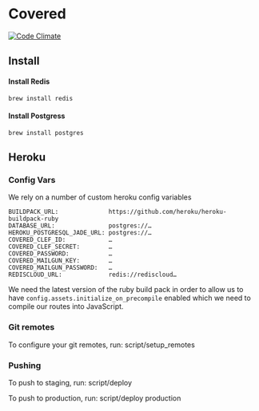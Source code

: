 # Covered
[![Code Climate](https://codeclimate.com/repos/529ae91f13d6370300012943/badges/b09a4700ab1a7948a0d9/gpa.png)](https://codeclimate.com/repos/529ae91f13d6370300012943/feed)
## Install

#### Install Redis

    brew install redis

#### Install Postgress

    brew install postgres


## Heroku

### Config Vars

We rely on a number of custom heroku config variables

    BUILDPACK_URL:              https://github.com/heroku/heroku-buildpack-ruby
    DATABASE_URL:               postgres://…
    HEROKU_POSTGRESQL_JADE_URL: postgres://…
    COVERED_CLEF_ID:            …
    COVERED_CLEF_SECRET:        …
    COVERED_PASSWORD:           …
    COVERED_MAILGUN_KEY:        …
    COVERED_MAILGUN_PASSWORD:   …
    REDISCLOUD_URL:             redis://rediscloud…

We need the latest version of the ruby build pack in order to allow us to have `config.assets.initialize_on_precompile` enabled which we need to compile our routes into JavaScript.

### Git remotes

To configure your git remotes, run:
script/setup_remotes

### Pushing

To push to staging, run:
script/deploy

To push to production, run:
script/deploy production
